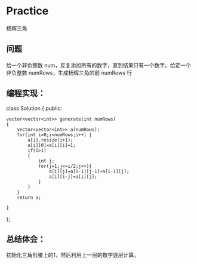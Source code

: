# Practice
杨辉三角
## 问题
#### 
给一个非负整数 num，反复添加所有的数字，直到结果只有一个数字。给定一个非负整数 numRows，生成杨辉三角的前 numRows 行
## 编程实现：
class Solution {
public:

    vector<vector<int>> generate(int numRows) 
    {
        vector<vector<int>> a(numRows);  
        for(int i=0;i<numRows;i++) {  
            a[i].resize(i+1);  
            a[i][0]=a[i][i]=1;  
            if(i>1)
            {  
                int j;  
                for(j=1;j<=i/2;j++){  
                    a[i][j]=a[i-1][j-1]+a[i-1][j];  
                    a[i][i-j]=a[i][j];  
                }  
            }  
        }  
        return a;  
        
    }
};
## 总结体会：
初始化三角形腰上的1，然后利用上一层的数字逐层计算。 